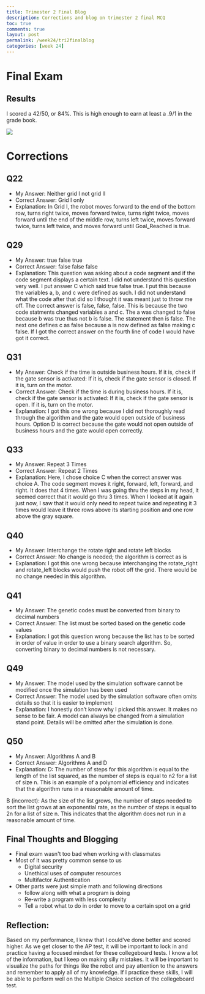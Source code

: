 ```yaml
---
title: Trimester 2 Final Blog
description: Corrections and blog on trimester 2 final MCQ
toc: true
comments: true
layout: post
permalink: /week24/tri2finalblog
categories: [week 24]
---
```


# Final Exam
## Results
I scored a 42/50, or 84%. This is high enough to earn at least a .9/1 in the grade book.

![](https://awesomescreenshot.s3.amazonaws.com/image/2872977/37844028-42e757c067df0350988f37dfc604fa32.png?X-Amz-Algorithm=AWS4-HMAC-SHA256&X-Amz-Credential=AKIAJSCJQ2NM3XLFPVKA%2F20230309%2Fus-east-1%2Fs3%2Faws4_request&X-Amz-Date=20230309T220004Z&X-Amz-Expires=28800&X-Amz-SignedHeaders=host&X-Amz-Signature=6fd29039452f13cec7d306cbf5585090cef76fd80bda751e9992c9fa758673f9)

# Corrections

## Q22

- My Answer: Neither grid I not grid II
- Correct Answer: 	Grid I only
- Explanation: In Grid I, the robot moves forward to the end of the bottom row, turns right twice, moves forward twice, turns right twice, moves forward until the end of the middle row, turns left twice, moves forward twice, turns left twice, and moves forward until Goal_Reached is true.

## Q29

- My Answer: true false true
- Correct Answer: 	false false false
- Explanation: This question was asking about a code segment and if the code segment displays a certain text. I did not understand this question very well. I put answer C which said true false true. I put this because the variables a, b, and c were defined as such. I did not understand what the code after that did so I thought it was meant just to throw me off. The correct answer is false, false, false. This is because the two code statments changed variables a and c. The a was changed to false because b was true thus not b is false. The statement then is false. The next one defines c as false because a is now defined as false making c false. If I got the correct answer on the fourth line of code I would have got it correct.

## Q31

- My Answer: Check if the time is outside business hours. If it is, check if the gate sensor is activated: If it is, check if the gate sensor is closed. If it is, turn on the motor.
- Correct Answer: Check if the time is during business hours. If it is, check if the gate sensor is activated: If it is, check if the gate sensor is open. If it is, turn on the motor.
- Explanation: I got this one wrong because I did not thoroughly read through the algorithm and the gate would open outside of business hours. Option D is correct because the gate would not open outside of business hours and the gate would open correctly.

## Q33

- My Answer: Repeat 3 Times
- Correct Answer: Repeat 2 Times
- Explanation: Here, I chose choice C when the correct answer was choice A. The code segment moves it right, forward, left, forward, and right. It does that 4 times. When I was going thru the steps in my head, it seemed correct that it would go thru 3 times. When I looked at it again just now, I saw that it would only need to repeat twice and repeating it 3 times would leave it three rows above its starting position and one row above the gray square.

## Q40

- My Answer: Interchange the rotate right and rotate left blocks
- Correct Answer: No change is needed; the algorithm is correct as is
- Explanation: I got this one wrong because interchanging the rotate_right and rotate_left blocks would push the robot off the grid. There would be no change needed in this algorithm.

## Q41

- My Answer: The genetic codes must be converted from binary to decimal numbers
- Correct Answer: The list must be sorted based on the genetic code values
- Explanation: I got this question wrong because the list has to be sorted in order of value in order to use a binary search algorithm. So, converting binary to decimal numbers is not necessary.

## Q49

- My Answer: The model used by the simulation software cannot be modified once the simulation has been used
- Correct Answer: The model used by the simulation software often omits details so that it is easier to implement
- Explanation: I honestly don’t know why I picked this answer. It makes no sense to be fair. A model can always be changed from a simulation stand point. Details will be omitted after the simulation is done.

## Q50

- My Answer: Algorithms A and B
- Correct Answer: Algorithms A and D
- Explanation: D: The number of steps for this algorithm is equal to the length of the list squared, as the number of steps is equal to n2 for a list of size n. This is an example of a polynomial efficiency and indicates that the algorithm runs in a reasonable amount of time.

B (incorrect): As the size of the list grows, the number of steps needed to sort the list grows at an exponential rate, as the number of steps is equal to 2n for a list of size n. This indicates that the algorithm does not run in a reasonable amount of time.

## Final Thoughts and Blogging

- Final exam wasn't too bad when working with classmates
- Most of it was pretty common sense to us
    - Digital security
    - Unethical uses of computer resources
    - Multifactor Authentication
- Other parts were just simple math and following directions
    - follow along with what a program is doing
    - Re-write a program with less complexity
    - Tell a robot what to do in order to move to a certain spot on a grid
 ## Reflection:
 
Based on my performance, I knew that I could’ve done better and scored higher. As we get closer to the AP test, it will be important to lock in and practice having a focused mindset for these collegeboard tests. I know a lot of the information, but I keep on making silly mistakes. It will be important to visualize the paths for things like the robot and pay attention to the answers and remember to apply all of my knowledge. If I practice these skills, I will be able to perform well on the Multiple Choice section of the collegeboard test.
